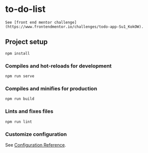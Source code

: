 # to-do-list 
```
See [front end mentor challenge](https://www.frontendmentor.io/challenges/todo-app-Su1_KokOW).
```
## Project setup
```
npm install
```

### Compiles and hot-reloads for development
```
npm run serve
```

### Compiles and minifies for production
```
npm run build
```

### Lints and fixes files
```
npm run lint
```

### Customize configuration
See [Configuration Reference](https://cli.vuejs.org/config/).

